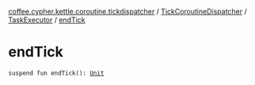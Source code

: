 [coffee.cypher.kettle.coroutine.tickdispatcher](../../index.md) / [TickCoroutineDispatcher](../index.md) / [TaskExecutor](index.md) / [endTick](./end-tick.md)

# endTick

`suspend fun endTick(): `[`Unit`](https://kotlinlang.org/api/latest/jvm/stdlib/kotlin/-unit/index.html)